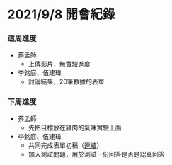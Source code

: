 # 2021/9/8 開會紀錄
### 這周進度

- 蔡孟師
    - 上傳影片，無實驗進度
- 李銘庭、伍建瑋
    - 討論結果，20筆數據的表單
    
   
### 下周進度

- 蔡孟師
    - 先把目標放在雞肉的氣味實驗上面
- 李銘庭、伍建瑋
    - 共同完成表單初稿（[連結](https://docs.google.com/forms/d/1nMX9wk7Jlh3vkzMQUgvVwGoF1He2164GDjPv3q_9AbM/edit?usp=sharing)）
    - 加入測試問題，用於測試一份回答是否是認真回答
